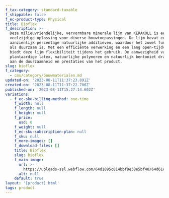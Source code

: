 ```yaml
---
f_tax-category: standard-taxable
f_shippable: false
f_ec-product-type: Physical
title: Bioflex
f_description: >-
  Deze milieuvriendelijke, vervormbare minerale lijm van KERAKOLL is een
  veelzijdige oplossing voor diverse bouwtoepassingen. De lijm bevat een
  aanzienlijk percentage natuurlijke additieven, waardoor het zowel functioneel
  als duurzaam is. Met een efficiënte verwerking en een lang open-tijdvenster,
  biedt deze lijm flexibiliteit tijdens het gebruik. De aanwezigheid van
  plantaardige latex, natuurlijke polymeren en natuurlijk bentoniet draagt bij
  aan de duurzaamheid en prestaties van het product.
slug: bioflex
f_category:
  - cms/category/bouwmaterialen.md
updated-on: '2023-08-11T11:37:23.891Z'
created-on: '2023-08-11T11:37:22.706Z'
published-on: '2023-08-11T15:27:14.602Z'
variations:
  - f_ec-sku-billing-method: one-time
    f_width: null
    f_length: null
    f_height: null
    f_price:
      usd: 0
    f_weight: null
    f_ec-sku-subscription-plan: null
    f_sku: null
    f_more-images: []
    f_download-files: []
    title: Bioflex
    slug: bioflex
    f_main-image:
      url: >-
        https://uploads-ssl.webflow.com/64d1895c814bbf9e38e5bf40/64d61cebcfb74dd7d2268475_bioflex.webp
      alt: null
    default: true
layout: '[product].html'
tags: product
---
```



